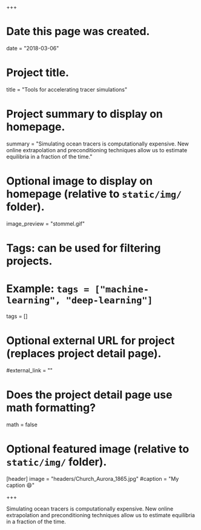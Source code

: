 +++
# Date this page was created.
date = "2018-03-06"

# Project title.
title = "Tools for accelerating tracer simulations"

# Project summary to display on homepage.
summary = "Simulating ocean tracers is computationally expensive. New online extrapolation and preconditioning techniques allow us to estimate equilibria in a fraction of the time."

# Optional image to display on homepage (relative to `static/img/` folder).
image_preview = "stommel.gif"

# Tags: can be used for filtering projects.
# Example: `tags = ["machine-learning", "deep-learning"]`
 tags = []

# Optional external URL for project (replaces project detail page).
#external_link = ""

# Does the project detail page use math formatting?
math = false

# Optional featured image (relative to `static/img/` folder).
[header]
image = "headers/Church_Aurora_1865.jpg"
#caption = "My caption :smile:"

+++

Simulating ocean tracers is computationally expensive. New online extrapolation and preconditioning techniques allow us to estimate equilibria in a fraction of the time.